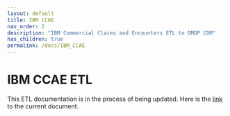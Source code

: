 ```yaml
---
layout: default
title: IBM CCAE
nav_order: 2
description: "IBM Commercial Claims and Encounters ETL to OMOP CDM"
has_children: true
permalink: /docs/IBM_CCAE
---
```


# IBM CCAE ETL

This ETL documentation is in the process of being updated. Here is the [link](https://github.com/OHDSI/ETL-CDMBuilder/blob/master/man/TRUVEN_CCAE_MDCR/Truven_CCAE_and_MDCR_ETL_CDM_V5.3.1.doc) to the current document. 